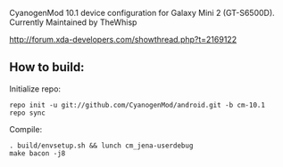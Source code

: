 CyanogenMod 10.1 device configuration for Galaxy Mini 2 (GT-S6500D).
Currently Maintained by TheWhisp

http://forum.xda-developers.com/showthread.php?t=2169122

How to build:
-------------

Initialize repo:

    repo init -u git://github.com/CyanogenMod/android.git -b cm-10.1
    repo sync

Compile:

    . build/envsetup.sh && lunch cm_jena-userdebug
    make bacon -j8

